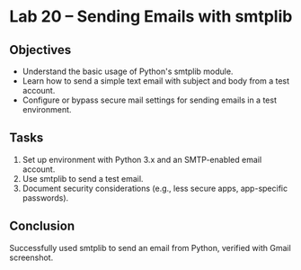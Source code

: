 # Lab 20 – Sending Emails with smtplib

## Objectives
- Understand the basic usage of Python's smtplib module.
- Learn how to send a simple text email with subject and body from a test account.
- Configure or bypass secure mail settings for sending emails in a test environment.

## Tasks
1. Set up environment with Python 3.x and an SMTP-enabled email account.
2. Use smtplib to send a test email.
3. Document security considerations (e.g., less secure apps, app-specific passwords).

## Conclusion
Successfully used smtplib to send an email from Python, verified with Gmail screenshot.
